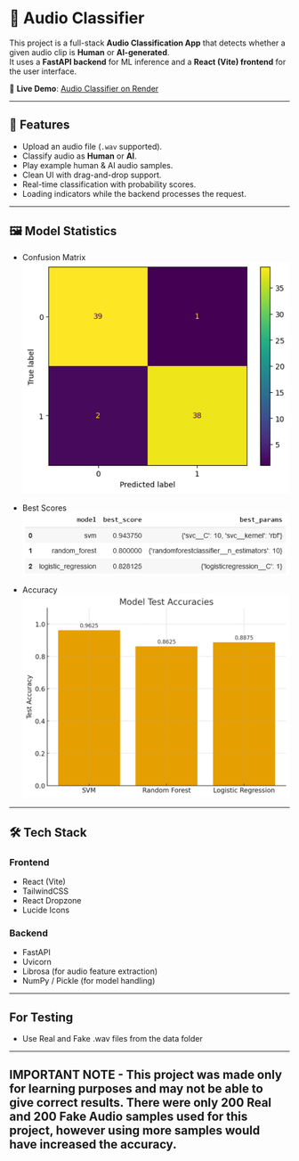 # 🎵 Audio Classifier

This project is a full-stack **Audio Classification App** that detects whether a given audio clip is **Human** or **AI-generated**.  
It uses a **FastAPI backend** for ML inference and a **React (Vite) frontend** for the user interface.  

🔗 **Live Demo**: [Audio Classifier on Render](https://audioclassificationfrontend.onrender.com/)

---

## 🚀 Features
- Upload an audio file (`.wav` supported).
- Classify audio as **Human** or **AI**.
- Play example human & AI audio samples.
- Clean UI with drag-and-drop support.
- Real-time classification with probability scores.
- Loading indicators while the backend processes the request.

---

## 🖼️ Model Statistics

- Confusion Matrix  
![Confusion Matrix](./data/confusion_matrix.png)

- Best Scores  
![Best Scores](./data/comparison.png)

- Accuracy  
![Accuracy](./data/accuracy.png)

---

## 🛠️ Tech Stack
### Frontend
- React (Vite)
- TailwindCSS
- React Dropzone
- Lucide Icons

### Backend
- FastAPI
- Uvicorn
- Librosa (for audio feature extraction)
- NumPy / Pickle (for model handling)

---

## For Testing
- Use Real and Fake .wav files from the data folder

---

## IMPORTANT NOTE - This project was made only for learning purposes and may not be able to give correct results. There were only 200 Real and 200 Fake Audio samples used for this project, however using more samples would have increased the accuracy. 
